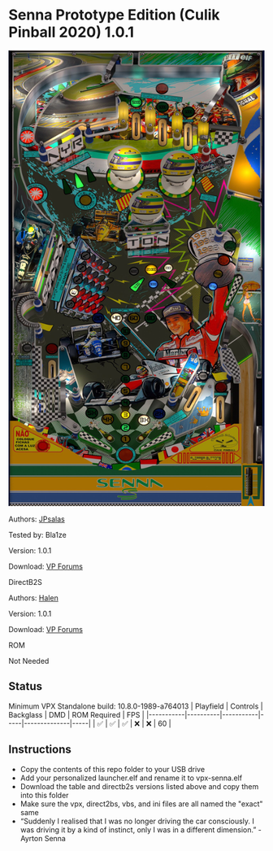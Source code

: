 # Senna Prototype Edition (Culik Pinball 2020) 1.0.1 

![Table Preview](https://github.com/Bla1ze/vpx-images/blob/main/vpx-senna.png)

Authors: [JPsalas](https://www.vpforums.org/index.php?showuser=277)

Tested by: Bla1ze

Version: 1.0.1

Download: [VP Forums](https://www.vpforums.org/index.php?app=downloads&showfile=18570)

DirectB2S

Authors: [Halen](https://www.vpforums.org/index.php?showuser=74)

Version: 1.0.1

Download: [VP Forums](https://www.vpforums.org/index.php?app=downloads&showfile=18570)

ROM

Not Needed

## Status 

Minimum VPX Standalone build: 10.8.0-1989-a764013
| Playfield | Controls | Backglass | DMD | ROM Required | FPS | 
|-----------|----------|-----------|-----|--------------|-----|
| :white_check_mark: | :white_check_mark: | :white_check_mark: | :x: | :x: | 60 |

## Instructions

- Copy the contents of this repo folder to your USB drive
- Add your personalized launcher.elf and rename it to vpx-senna.elf
- Download the table and directb2s versions listed above and copy them into this folder
- Make sure the vpx, direct2bs, vbs, and ini files are all named the "exact" same
- “Suddenly I realised that I was no longer driving the car consciously. I was driving it by a kind of instinct, only I was in a different dimension.” - Ayrton Senna

